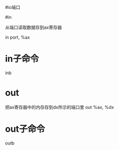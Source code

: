 #io端口

#in

从端口读取数据存到ax寄存器

in port, %ax

# in子命令

inb


# out

把ax寄存器中的内存存到dx所示的端口里
out %ax, %dx

# out子命令

outb


